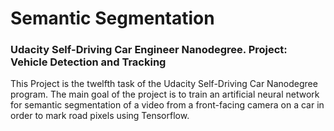 # Semantic Segmentation

### Udacity Self-Driving Car Engineer Nanodegree. Project: Vehicle Detection and Tracking

This Project is the twelfth task of the Udacity Self-Driving Car Nanodegree program. The main goal of the project is to train an artificial neural network for semantic segmentation of a video from a front-facing camera on a car in order to mark road pixels using Tensorflow.

